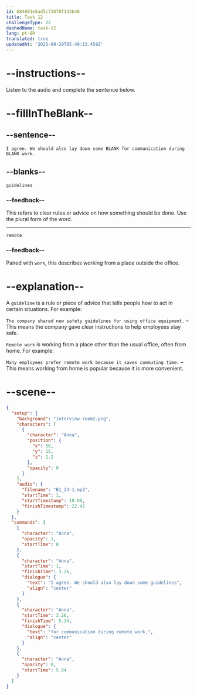 ```yaml
---
id: 684881e8ad5c73870f143b40
title: Task 12
challengeType: 22
dashedName: task-12
lang: pt-BR
translated: true
updatedAt: '2025-09-29T05:49:13.459Z'
---
```


<!-- (Audio) Anna: I agree. We should also lay down some guidelines for communication during remote work. -->

# --instructions--

Listen to the audio and complete the sentence below.

# --fillInTheBlank--

## --sentence--

`I agree. We should also lay down some BLANK for communication during BLANK work.`

## --blanks--

`guidelines`

### --feedback--

This refers to clear rules or advice on how something should be done. Use the plural form of the word.

---

`remote`

### --feedback--

Paired with `work`, this describes working from a place outside the office.

# --explanation--

A `guideline` is a rule or piece of advice that tells people how to act in certain situations. For example:

`The company shared new safety guidelines for using office equipment.` – This means the company gave clear instructions to help employees stay safe.

`Remote work` is working from a place other than the usual office, often from home. For example:

`Many employees prefer remote work because it saves commuting time.` – This means working from home is popular because it is more convenient.

# --scene--

```json
{
  "setup": {
    "background": "interview-room2.png",
    "characters": [
      {
        "character": "Anna",
        "position": {
          "x": 50,
          "y": 15,
          "z": 1.2
        },
        "opacity": 0
      }
    ],
    "audio": {
      "filename": "B1_24-1.mp3",
      "startTime": 1,
      "startTimestamp": 18.08,
      "finishTimestamp": 22.42
    }
  },
  "commands": [
    {
      "character": "Anna",
      "opacity": 1,
      "startTime": 0
    },
    {
      "character": "Anna",
      "startTime": 1,
      "finishTime": 3.26,
      "dialogue": {
        "text": "I agree. We should also lay down some guidelines",
        "align": "center"
      }
    },
    {
      "character": "Anna",
      "startTime": 3.26,
      "finishTime": 5.34,
      "dialogue": {
        "text": "for communication during remote work.",
        "align": "center"
      }
    },
    {
      "character": "Anna",
      "opacity": 0,
      "startTime": 5.84
    }
  ]
}
```
